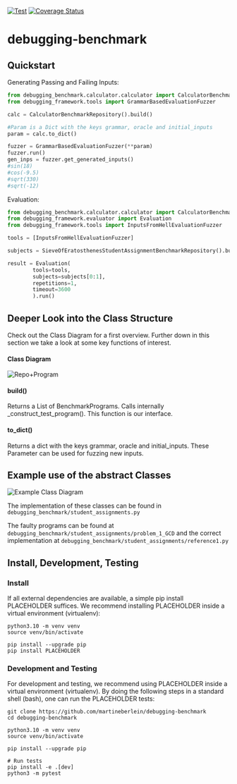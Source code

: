 [![Test](https://github.com/martineberlein/debugging-benchmark/actions/workflows/tests.yml/badge.svg)](https://github.com/martineberlein/debugging-benchmark/actions/workflows/tests.yml)
[![Coverage Status](https://coveralls.io/repos/github/martineberlein/debugging-benchmark/badge.svg?branch=main)](https://coveralls.io/github/martineberlein/debugging-benchmark?branch=main)

# debugging-benchmark

## Quickstart 

Generating Passing and Failing Inputs:

```python 
from debugging_benchmark.calculator.calculator import CalculatorBenchmarkRepository
from debugging_framework.tools import GrammarBasedEvaluationFuzzer

calc = CalculatorBenchmarkRepository().build()

#Param is a Dict with the keys grammar, oracle and initial_inputs
param = calc.to_dict()

fuzzer = GrammarBasedEvaluationFuzzer(**param)
fuzzer.run()
gen_inps = fuzzer.get_generated_inputs()
#sin(18)
#cos(-9.5)
#sqrt(330)
#sqrt(-12)
``` 

Evaluation:

```python 
from debugging_benchmark.calculator.calculator import CalculatorBenchmarkRepository
from debugging_framework.evaluator import Evaluation
from debugging_framework.tools import InputsFromHellEvaluationFuzzer

tools = [InputsFromHellEvaluationFuzzer]

subjects = SieveOfEratosthenesStudentAssignmentBenchmarkRepository().build()

result = Evaluation(
        tools=tools, 
        subjects=subjects[0:1],
        repetitions=1, 
        timeout=3600
        ).run()
``` 


## Deeper Look into the Class Structure

Check out the Class Diagram for a first overview. Further down in this section we take a look at some key functions of interest.

#### Class Diagram
![Repo+Program](https://github.com/martineberlein/debugging-benchmark/assets/82182021/e8fe1725-38c9-493b-8e72-c8cfe961c180)

#### build()

Returns a List of BenchmarkPrograms. Calls internally _construct_test_program(). This function is our interface.

#### to_dict()

Returns a dict with the keys grammar, oracle and initial_inputs. These Parameter can be used for fuzzing new inputs.

## Example use of the abstract Classes

![Example Class Diagram](https://github.com/martineberlein/debugging-benchmark/assets/82182021/2fe7f9aa-020c-44eb-b47a-bdbd2f920570)

The implementation of these classes can be found in `debugging_benchmark/student_assignments.py`

The faulty programs can be found at `debugging_benchmark/student_assignments/problem_1_GCD` and the correct implementation at `debugging_benchmark/student_assignments/reference1.py`

## Install, Development, Testing
### Install

If all external dependencies are available, a simple pip install PLACEHOLDER suffices.
We recommend installing PLACEHOLDER inside a virtual environment (virtualenv):

```
python3.10 -m venv venv
source venv/bin/activate

pip install --upgrade pip
pip install PLACEHOLDER
```

### Development and Testing

For development and testing, we recommend using PLACEHOLDER inside a virtual environment (virtualenv).
By doing the following steps in a standard shell (bash), one can run the PLACEHOLDER tests:

```
git clone https://github.com/martineberlein/debugging-benchmark
cd debugging-benchmark

python3.10 -m venv venv
source venv/bin/activate

pip install --upgrade pip

# Run tests
pip install -e .[dev]
python3 -m pytest
```